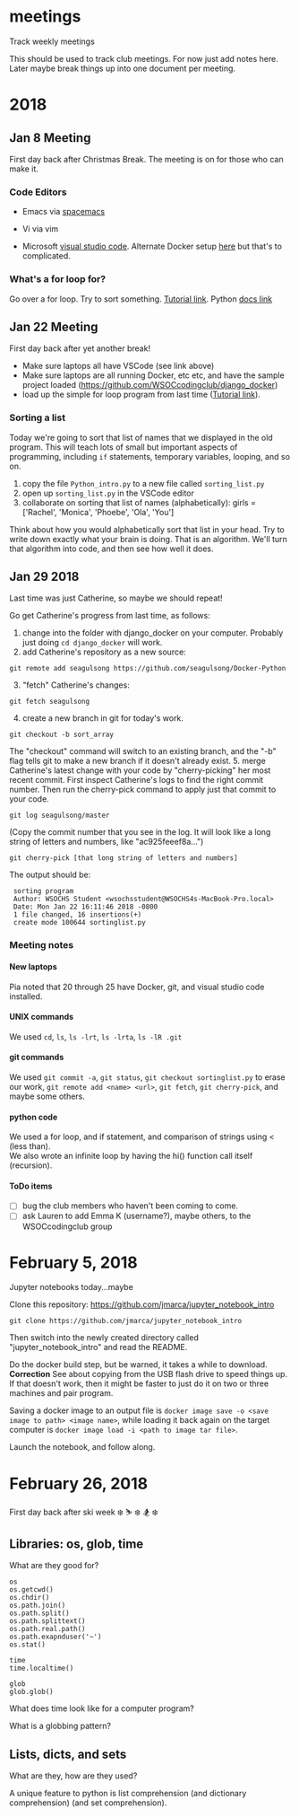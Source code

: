 # meetings
Track weekly meetings

This should be used to track club meetings.  For now just add notes here.  Later maybe break things up into one document per meeting.

# 2018

## Jan 8 Meeting

First day back after Christmas Break.  The meeting is on for those who can make it.

### Code Editors

* Emacs via [spacemacs](https://github.com/syl20bnr/spacemacs/tree/develop/layers/%2Bdistributions/spacemacs-docker)

* Vi via vim

* Microsoft [visual studio code](https://code.visualstudio.com/Download).  Alternate Docker setup [here](https://hub.docker.com/r/jess/vscode/) but that's to complicated.

### What's a for loop for?

Go over a for loop.  Try to sort something. [Tutorial link](https://tutorial.djangogirls.org/en/python_introduction/#loops).  Python [docs link](https://docs.python.org/3/reference/compound_stmts.html#the-for-statement)

## Jan 22 Meeting

First day back after yet another break!

* Make sure laptops all have VSCode (see link above)
* Make sure laptops are all running Docker, etc etc, and have the sample project loaded (https://github.com/WSOCcodingclub/django_docker)
* load up the simple for loop program from last time ([Tutorial link](https://tutorial.djangogirls.org/en/python_introduction/#loops)).

### Sorting a list

Today we're going to sort that list of names that we displayed in the old program.  This will teach lots of small but important aspects of programming, including `if` statements, temporary variables, looping, and so on.

1. copy the file `Python_intro.py` to a new file called `sorting_list.py`
2. open up `sorting_list.py` in the VSCode editor
3. collaborate on sorting that list of names (alphabetically):
    girls = ['Rachel', 'Monica', 'Phoebe', 'Ola', 'You']
    
Think about how you would alphabetically sort that list in your head.  Try to write down exactly what your brain is doing.  That is an algorithm.  We'll turn that algorithm into code, and then see how well it does.

## Jan 29 2018

Last time was just Catherine, so maybe we should repeat!

Go get Catherine's progress from last time, as follows:

1. change into the folder with django_docker on your computer.  Probably just doing `cd django_docker` will work.
2. add Catherine's repository as a new source:
```
git remote add seagulsong https://github.com/seagulsong/Docker-Python
```
3. "fetch" Catherine's changes:
```
git fetch seagulsong
```
4. create a new branch in git for today's work.  
```
git checkout -b sort_array
```
The "checkout" command will switch to an existing branch, and the "-b" flag tells git to make a new branch if it doesn't already exist.
5. merge Catherine's latest change with your code by "cherry-picking" her most recent commit.  First inspect Catherine's logs to find the right commit number. Then run the cherry-pick command to apply just that commit to your code.
```
git log seagulsong/master
```

(Copy the commit number that you see in the log.  It will look like a long string of letters and numbers, like "ac925feeef8a...")

```
git cherry-pick [that long string of letters and numbers]
```

The output should be:

```
 sorting program
 Author: WSOCHS Student <wsochsstudent@WSOCHS4s-MacBook-Pro.local>
 Date: Mon Jan 22 16:11:46 2018 -0800
 1 file changed, 16 insertions(+)
 create mode 100644 sortinglist.py
```

### Meeting notes

#### New laptops

Pia noted that 20 through 25 have Docker, git, and visual studio code installed.

#### UNIX commands

We used `cd`, `ls`, `ls -lrt`, `ls -lrta`, `ls -lR .git`

#### git commands

We used `git commit -a`, `git status`, `git checkout sortinglist.py` to erase our work, 
`git remote add <name> <url>`, `git fetch`, `git cherry-pick`, and maybe some others.

#### python code

We used a for loop, and if statement, and comparison of strings using < (less than).  
We also wrote an infinite loop by having the hi() function call itself (recursion).

#### ToDo items

- [ ] bug the club members who haven't been coming to come.  
- [ ] ask Lauren to add Emma K (username?), maybe others, to the WSOCcodingclub group

# February 5, 2018

Jupyter notebooks today...maybe

Clone this repository: https://github.com/jmarca/jupyter_notebook_intro

```
git clone https://github.com/jmarca/jupyter_notebook_intro
```

Then switch into the newly created directory called "jupyter_notebook_intro" and read the README.

Do the docker build step, but be warned, it takes a while to download. **Correction** See about copying from the USB flash drive to speed things up. If that doesn't work, then it might be faster to just do it on two or three machines and pair program.  

Saving a docker image to an output file is `docker image save -o <save image to path> <image name>`, while loading it back again on the target computer is `docker image load -i <path to image tar file>`.

Launch the notebook, and follow along.

# February 26, 2018 

First day back after ski week :snowflake: :skier: :snowflake: :snowboarder: :snowflake: 

## Libraries:  os, glob, time

What are they good for?

```
os
os.getcwd()
os.chdir()
os.path.join()
os.path.split()
os.path.splittext()
os.path.real.path()
os.path.exapnduser('~')
os.stat()

time
time.localtime()

glob
glob.glob()
```

What does time look like for a computer program?

What is a globbing pattern?


## Lists, dicts, and sets

What are they, how are they used?

A unique feature to python is list comprehension (and dictionary comprehension)  (and set comprehension).
